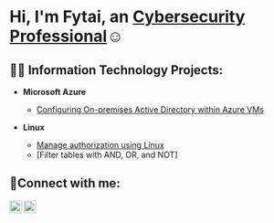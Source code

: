 <h1>Hi, I'm Fytai, an <a href="https://linkedin.com/in/fytai-m-lynch">Cybersecurity Professional</a>☺</h1>

<h2>👨‍💻 Information Technology Projects:</h2>

- <b>Microsoft Azure</b>
  - [Configuring On-premises Active Directory within Azure VMs](https://github.com/fytailynch/configure-ad)
 
- <b>Linux</b>
  - [Manage authorization using Linux](https://github.com/FytaiLynch/File-Permissions-in-Linux)
  - [Filter tables with AND, OR, and NOT]

<h2>🤳Connect with me:</h2>

[<img align="left" alt="Fytai | LinkedIn" width="22px" src="https://cdn.jsdelivr.net/npm/simple-icons@v3/icons/linkedin.svg" />][linkedin]
[<img align="left" alt="Fytai | Instagram" width="22px" src="https://cdn.jsdelivr.net/npm/simple-icons@v3/icons/instagram.svg" />][instagram]

[instagram]: https://www.instagram.com/xoxo_fytai
[linkedin]: https://linkedin.com/in/fytai-m-lynch
